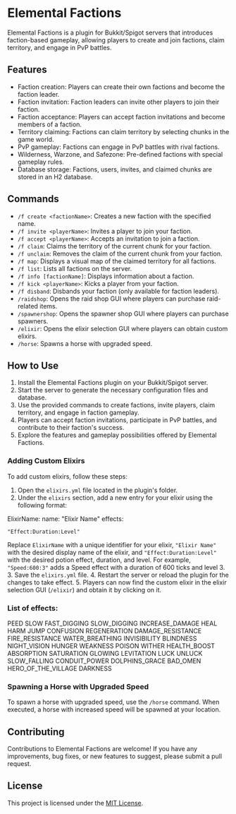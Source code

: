 # Elemental Factions

Elemental Factions is a plugin for Bukkit/Spigot servers that introduces faction-based gameplay, allowing players to create and join factions, claim territory, and engage in PvP battles.

## Features

- Faction creation: Players can create their own factions and become the faction leader.
- Faction invitation: Faction leaders can invite other players to join their faction.
- Faction acceptance: Players can accept faction invitations and become members of a faction.
- Territory claiming: Factions can claim territory by selecting chunks in the game world.
- PvP gameplay: Factions can engage in PvP battles with rival factions.
- Wilderness, Warzone, and Safezone: Pre-defined factions with special gameplay rules.
- Database storage: Factions, users, invites, and claimed chunks are stored in an H2 database.

## Commands

- `/f create <factionName>`: Creates a new faction with the specified name.
- `/f invite <playerName>`: Invites a player to join your faction.
- `/f accept <playerName>`: Accepts an invitation to join a faction.
- `/f claim`: Claims the territory of the current chunk for your faction.
- `/f unclaim`: Removes the claim of the current chunk from your faction.
- `/f map`: Displays a visual map of the claimed territory for all factions.
- `/f list`: Lists all factions on the server.
- `/f info [factionName]`: Displays information about a faction.
- `/f kick <playerName>`: Kicks a player from your faction.
- `/f disband`: Disbands your faction (only available for faction leaders).
- `/raidshop`: Opens the raid shop GUI where players can purchase raid-related items.
- `/spawnershop`: Opens the spawner shop GUI where players can purchase spawners.
- `/elixir`: Opens the elixir selection GUI where players can obtain custom elixirs.
- `/horse`: Spawns a horse with upgraded speed.

## How to Use

1. Install the Elemental Factions plugin on your Bukkit/Spigot server.
2. Start the server to generate the necessary configuration files and database.
3. Use the provided commands to create factions, invite players, claim territory, and engage in faction gameplay.
4. Players can accept faction invitations, participate in PvP battles, and contribute to their faction's success.
5. Explore the features and gameplay possibilities offered by Elemental Factions.

### Adding Custom Elixirs

To add custom elixirs, follow these steps:

1. Open the `elixirs.yml` file located in the plugin's folder.
2. Under the `elixirs` section, add a new entry for your elixir using the following format:

ElixirName:
name: "Elixir Name"
effects:

    "Effect:Duration:Level"


Replace `ElixirName` with a unique identifier for your elixir, `"Elixir Name"` with the desired display name of the elixir, and `"Effect:Duration:Level"` with the desired potion effect, duration, and level. For example, `"Speed:600:3"` adds a Speed effect with a duration of 600 ticks and level 3.
3. Save the `elixirs.yml` file.
4. Restart the server or reload the plugin for the changes to take effect.
5. Players can now find the custom elixir in the elixir selection GUI (`/elixir`) and obtain it by clicking on it.

### List of effects:
PEED
SLOW
FAST_DIGGING
SLOW_DIGGING
INCREASE_DAMAGE
HEAL
HARM
JUMP
CONFUSION
REGENERATION
DAMAGE_RESISTANCE
FIRE_RESISTANCE
WATER_BREATHING
INVISIBILITY
BLINDNESS
NIGHT_VISION
HUNGER
WEAKNESS
POISON
WITHER
HEALTH_BOOST
ABSORPTION
SATURATION
GLOWING
LEVITATION
LUCK
UNLUCK
SLOW_FALLING
CONDUIT_POWER
DOLPHINS_GRACE
BAD_OMEN
HERO_OF_THE_VILLAGE
DARKNESS

### Spawning a Horse with Upgraded Speed

To spawn a horse with upgraded speed, use the `/horse` command. When executed, a horse with increased speed will be spawned at your location.

## Contributing

Contributions to Elemental Factions are welcome! If you have any improvements, bug fixes, or new features to suggest, please submit a pull request.

## License

This project is licensed under the [MIT License](LICENSE).
